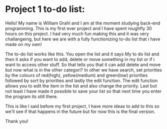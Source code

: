 # Project 1 to-do list:

Hello! My name is William Grahl and I am at the moment studying back-end programming.
This is my first ever project and I have spent roughfly 30 hours on this project.
I had very much fun making this and it was very challangeing, but here we are with a fully functionizing to-do list that i have made on my own!

The to-do list works like this.
You open the list and it says My to do list and then it asks if you want to add, delete or move something in my list or if i want to access other stuff.
So that tells you that it can add delete and move but now what is in the other categori?
In other we have search, set priorities by the colours of red(high), yellow(medium) and green(low) priorities followed by sort by priorities and lastly the edit function. The edit function allows you to edit the item in the list and also change the priority.
Last but not least I have made it possible to save your list so that next time you enter the program its still there.

This is like I said before my first project, I have more ideas to add to this so we'll see if that happens in the future but for now this is the final version.

Thank you!